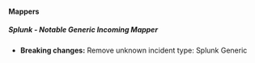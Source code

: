 
#### Mappers

##### Splunk - Notable Generic Incoming Mapper

- **Breaking changes:** Remove unknown incident type: Splunk Generic